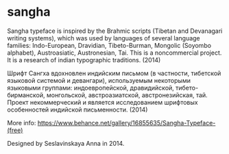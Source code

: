 # sangha

Sangha typeface is inspired by the Brahmic scripts (Tibetan and Devanagari writing systems), which was used by languages of several language families: Indo-European, Dravidian, Tibeto-Burman, Mongolic (Soyombo alphabet), Austroasiatic, Austronesian, Tai. This is a noncommercial project. It is a research of indian typographic traditions. (2014) 

Шрифт Сангха вдохновлен индийским письмом (в частности, тибетской языковой системой и девангари), используемым некоторыми языковыми группами: индоевропейской, дравидийской, тибето-бирманской, монгольской, австроазиатской, австронезийская, тай. Проект некоммерческий и является исследованием шрифтовых особенностей индийской письменности. (2014)

More info: https://www.behance.net/gallery/16855635/Sangha-Typeface-(free)

Designed by Seslavinskaya Anna in 2014.
